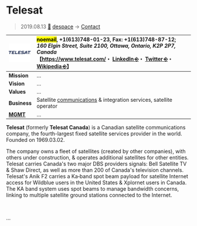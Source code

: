 # Telesat
> 2019.08.13 [🚀](../../index/index.md) [despace](../index.md) → [Contact](../contact.md)

|[![](../f/contact/t/telesat_logo1_thumb.webp)](../f/contact/t/telesat_logo1.webp)|<mark>noemail</mark>, +1(613)748-01-23, Fax: +1(613)748-87-12;<br> *160 Elgin Street, Suite 2100, Ottawa, Ontario, K2P 2P7, Canada*<br> 【<https://www.telesat.com/>・ [LinkedIn ⎆](https://www.linkedin.com/company/telesat.com)・ [Twitter ⎆](https://twitter.com/Telesat)・ [Wikipedia ⎆](https://en.wikipedia.org/wiki/Telesat)】|
|:--|:--|
|**Mission**|…|
|**Vision**|…|
|**Values**|…|
|**Business**|Satellite [communications](../comms.md) & integration services, satellite operator|
|**[MGMT](../mgmt.md)**|…|

**Telesat** (formerly **Telesat Canada**) is a Canadian satellite communications company, the fourth-largest fixed satellite services provider in the world. Founded on 1969.03.02.

The company owns a fleet of satellites (created by other companies), with others under construction, & operates additional satellites for other entities. Telesat carries Canada's two major DBS providers signals: Bell Satellite TV & Shaw Direct, as well as more than 200 of Canada's television channels. Telesat's Anik F2 carries a Ka‑band spot beam payload for satellite Internet access for Wildblue users in the United States & Xplornet users in Canada. The KA band system uses spot beams to manage bandwidth concerns, linking to multiple satellite ground stations connected to the Internet.

<p style="page-break-after:always"> </p>

…

